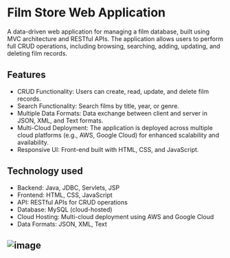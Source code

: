 # Film Store Web Application

A data-driven web application for managing a film database, built using MVC architecture and RESTful APIs. The application allows users to perform full CRUD operations, including browsing, searching, adding, updating, and deleting film records.

## Features

-  CRUD Functionality: Users can create, read, update, and delete film records.
-  Search Functionality: Search films by title, year, or genre.
-  Multiple Data Formats: Data exchange between client and server in JSON, XML, and Text formats.
-  Multi-Cloud Deployment: The application is deployed across multiple cloud platforms (e.g., AWS, Google Cloud) for enhanced scalability and availability.
-  Responsive UI: Front-end built with HTML, CSS, and JavaScript.

## Technology used
-  Backend: Java, JDBC, Servlets, JSP
-  Frontend: HTML, CSS, JavaScript
-  API: RESTful APIs for CRUD operations
-  Database: MySQL (cloud-hosted)
-  Cloud Hosting: Multi-cloud deployment using AWS and Google Cloud
-  Data Formats: JSON, XML, Text
  
## ![image](https://github.com/user-attachments/assets/52288519-e816-4190-92f1-18acc8220921)



